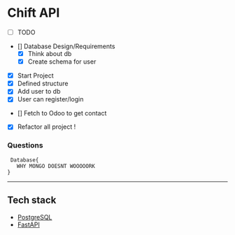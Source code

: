 # Chift API


* [ ] TODO
* [] Database Design/Requirements
    * [x] Think about db
    * [x] Create schema for user
* [x] Start Project
* [x] Defined structure
* [x] Add user to db
* [x] User can register/login
* [] Fetch to Odoo to get contact
* [x] Refactor all project !  
 

### Questions
     Database{
       WHY MONGO DOESNT WOOOOORK
    }

-----------------------------------------

## Tech stack

- [PostgreSQL](https://www.postgresql.org/)
- [FastAPI]()

